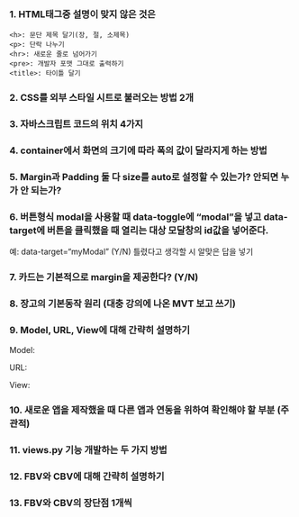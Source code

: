 ### 1. HTML태그중 설명이 맞지 않은 것은
~~~
<h>: 문단 제목 달기(장, 절, 소제목)
<p>: 단락 나누기
<hr>: 새로운 줄로 넘어가기
<pre>: 개발자 포맷 그대로 출력하기
<title>: 타이틀 달기
~~~
    
### 2. CSS를 외부 스타일 시트로 불러오는 방법 2개
  
  
  
### 3. 자바스크립트 코드의 위치 4가지
  
  
  
### 4. container에서 화면의 크기에 따라 폭의 값이 달라지게 하는 방법
  
  
  
### 5. Margin과 Padding 둘 다 size를 auto로 설정할 수 있는가? 안되면 누가 안 되는가?
  
  
  
### 6. 버튼형식 modal을 사용할 때 data-toggle에 “modal”을 넣고 data-target에 버튼을 클릭했을 때 열리는 대상 모달창의 id값을 넣어준다.
예: data-target=“myModal”
(Y/N) 틀렸다고 생각할 시 알맞은 답을 넣기
  
  
  
### 7. 카드는 기본적으로 margin을 제공한다? (Y/N)
  
  
  
### 8. 장고의 기본동작 원리 (대충 강의에 나온 MVT 보고 쓰기)
  
  
  
### 9. Model, URL, View에 대해 간략히 설명하기
Model:
  
URL:
  
View:
  
  
  
  
### 10. 새로운 앱을 제작했을 때 다른 앱과 연동을 위하여 확인해야 할 부분 (주관적)
  
  
  
### 11. views.py 기능 개발하는 두 가지 방법
  
  
  
### 12. FBV와 CBV에 대해 간략히 설명하기
  
  
  
### 13. FBV와 CBV의 장단점 1개씩
  
  
  
